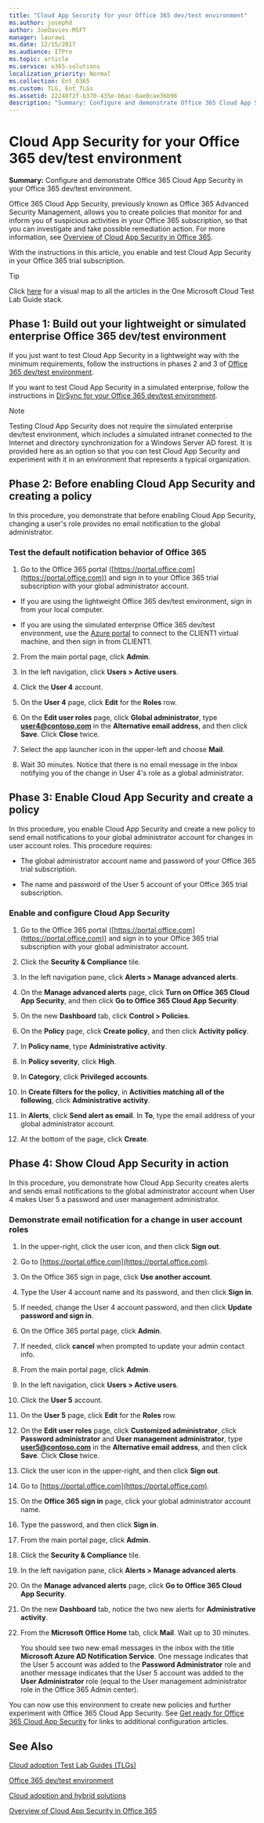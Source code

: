 ```yaml
---
title: "Cloud App Security for your Office 365 dev/test environment"
ms.author: josephd
author: JoeDavies-MSFT
manager: laurawi
ms.date: 12/15/2017
ms.audience: ITPro
ms.topic: article
ms.service: o365-solutions
localization_priority: Normal
ms.collection: Ent_O365
ms.custom: TLG, Ent_TLGs
ms.assetid: 22248f2f-b370-435e-b6ac-0ae0cae36b96
description: "Summary: Configure and demonstrate Office 365 Cloud App Security in your Office 365 dev/test environment."
---
```


# Cloud App Security for your Office 365 dev/test environment

 **Summary:** Configure and demonstrate Office 365 Cloud App Security in your Office 365 dev/test environment.
  
Office 365 Cloud App Security, previously known as Office 365 Advanced Security Management, allows you to create policies that monitor for and inform you of suspicious activities in your Office 365 subscription, so that you can investigate and take possible remediation action. For more information, see [Overview of Cloud App Security in Office 365](https://support.office.com/article/Overview-of-Advanced-Security-Management-in-Office-365-81f0ee9a-9645-45ab-ba56-de9cbccab475).
  
With the instructions in this article, you enable and test Cloud App Security in your Office 365 trial subscription.
  
> [!TIP]
> Click [here](http://aka.ms/catlgstack) for a visual map to all the articles in the One Microsoft Cloud Test Lab Guide stack.
  
## Phase 1: Build out your lightweight or simulated enterprise Office 365 dev/test environment

If you just want to test Cloud App Security in a lightweight way with the minimum requirements, follow the instructions in phases 2 and 3 of [Office 365 dev/test environment](office-365-dev-test-environment.md).
  
If you want to test Cloud App Security in a simulated enterprise, follow the instructions in [DirSync for your Office 365 dev/test environment](dirsync-for-your-office-365-dev-test-environment.md).
  
> [!NOTE]
> Testing Cloud App Security does not require the simulated enterprise dev/test environment, which includes a simulated intranet connected to the Internet and directory synchronization for a Windows Server AD forest. It is provided here as an option so that you can test Cloud App Security and experiment with it in an environment that represents a typical organization. 
  
## Phase 2: Before enabling Cloud App Security and creating a policy

In this procedure, you demonstrate that before enabling Cloud App Security, changing a user's role provides no email notification to the global administrator.
  
### Test the default notification behavior of Office 365

1. Go to the Office 365 portal ([https://portal.office.com](https://portal.office.com)) and sign in to your Office 365 trial subscription with your global administrator account.
    
  - If you are using the lightweight Office 365 dev/test environment, sign in from your local computer.
    
  - If you are using the simulated enterprise Office 365 dev/test environment, use the [Azure portal](https://portal.azure.com) to connect to the CLIENT1 virtual machine, and then sign in from CLIENT1.
    
2. From the main portal page, click **Admin**.
    
3. In the left navigation, click **Users > Active users**.
    
4. Click the **User 4** account.
    
5. On the **User 4** page, click **Edit** for the **Roles** row.
    
6. On the **Edit user roles** page, click **Global administrator**, type **user4@contoso.com** in the **Alternative email address**, and then click **Save**. Click **Close** twice.
    
7. Select the app launcher icon in the upper-left and choose **Mail**.
    
8. Wait 30 minutes. Notice that there is no email message in the inbox notifying you of the change in User 4's role as a global administrator.
    
## Phase 3: Enable Cloud App Security and create a policy

In this procedure, you enable Cloud App Security and create a new policy to send email notifications to your global administrator account for changes in user account roles. This procedure requires:
  
- The global administrator account name and password of your Office 365 trial subscription.
    
- The name and password of the User 5 account of your Office 365 trial subscription.
    
### Enable and configure Cloud App Security

1. Go to the Office 365 portal ([https://portal.office.com](https://portal.office.com)) and sign in to your Office 365 trial subscription with your global administrator account.
    
2. Click the **Security &amp; Compliance** tile.
    
3. In the left navigation pane, click **Alerts > Manage advanced alerts**.
    
4. On the **Manage advanced alerts** page, click **Turn on Office 365 Cloud App Security**, and then click **Go to Office 365 Cloud App Security**.
    
5. On the new **Dashboard** tab, click **Control > Policies**.
    
6. On the **Policy** page, click **Create policy**, and then click **Activity policy**.
    
7. In **Policy name**, type **Administrative activity**.
    
8. In **Policy severity**, click **High**.
    
9. In **Category**, click **Privileged accounts**.
    
10. In **Create filters for the policy**, in **Activities matching all of the following**, click **Administrative activity**.
    
11. In **Alerts**, click **Send alert as email**. In **To**, type the email address of your global administrator account.
    
12. At the bottom of the page, click **Create**.
    
## Phase 4: Show Cloud App Security in action

In this procedure, you demonstrate how Cloud App Security creates alerts and sends email notifications to the global administrator account when User 4 makes User 5 a password and user management administrator.
  
### Demonstrate email notification for a change in user account roles

1. In the upper-right, click the user icon, and then click **Sign out**.
    
2. Go to [https://portal.office.com](https://portal.office.com).
    
3. On the Office 365 sign in page, click **Use another account**.
    
4. Type the User 4 account name and its password, and then click **Sign in**.
    
5. If needed, change the User 4 account password, and then click **Update password and sign in**.
    
6. On the Office 365 portal page, click **Admin**.
    
7. If needed, click **cancel** when prompted to update your admin contact info.
    
8. From the main portal page, click **Admin**.
    
9. In the left navigation, click **Users > Active users**.
    
10. Click the **User 5** account.
    
11. On the **User 5** page, click **Edit** for the **Roles** row.
    
12. On the **Edit user roles** page, click **Customized administrator**, click **Password administrator** and **User management administrator**, type **user5@contoso.com** in the **Alternative email address**, and then click **Save**. Click **Close** twice.
    
13. Click the user icon in the upper-right, and then click **Sign out**. 
    
14. Go to [https://portal.office.com](https://portal.office.com).
    
15. On the **Office 365 sign in** page, click your global administrator account name.
    
16. Type the password, and then click **Sign in**.
    
17. From the main portal page, click **Admin**.
    
18. Click the **Security &amp; Compliance** tile.
    
19. In the left navigation pane, click **Alerts > Manage advanced alerts**.
    
20. On the **Manage advanced alerts** page, click **Go to Office 365 Cloud App Security**.
    
21. On the new **Dashboard** tab, notice the two new alerts for **Administrative activity**.
    
22. From the **Microsoft Office Home** tab, click **Mail**. Wait up to 30 minutes. 
    
    You should see two new email messages in the inbox with the title **Microsoft Azure AD Notification Service**. One message indicates that the User 5 account was added to the **Password Administrator** role and another message indicates that the User 5 account was added to the **User Administrator** role (equal to the User management administrator role in the Office 365 Admin center).
    
You can now use this environment to create new policies and further experiment with Office 365 Cloud App Security. See [Get ready for Office 365 Cloud App Security](https://support.office.com/article/Get-ready-for-Office-365-Cloud-App-Security-d9ee4d67-f2b3-42b4-9c9e-c4529904990a) for links to additional configuration articles.
  
## See Also

[Cloud adoption Test Lab Guides (TLGs)](cloud-adoption-test-lab-guides-tlgs.md)
  
[Office 365 dev/test environment](office-365-dev-test-environment.md)
  
[Cloud adoption and hybrid solutions](cloud-adoption-and-hybrid-solutions.md)

[Overview of Cloud App Security in Office 365](https://support.office.com/article/Overview-of-Advanced-Security-Management-in-Office-365-81f0ee9a-9645-45ab-ba56-de9cbccab475)


